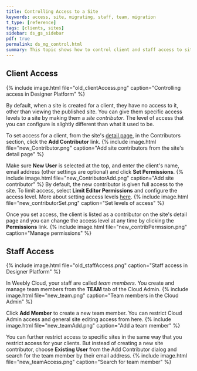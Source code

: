```yaml
---
title: Controlling Access to a Site
keywords: access, site, migrating, staff, team, migration
t_type: [reference]
tags: [clients, sites]
sidebar: ds_gs_sidebar 
pdf: true
permalink: ds_mg_control.html
summary: This topic shows how to control client and staff access to sites.
---
```

## Client Access
{% include image.html file="old_clientAccess.png" caption="Controlling access in Designer Platform" %}

By default, when a site is created for a client, they have no access to it, other than viewing the published site. You can give them specific access levels to a site by making them a *site contributor*. The level of access that you can configure is slightly different than what it used to be.

To set access for a client, from the site's [detail page](ds_mg_sites.html#site_detail), in the Contributors section, click the **Add Contributor** link. 
{% include image.html file="new_Contributor.png" caption="Add site contributors from the site's detail page" %}

Make sure **New User** is selected at the top, and enter the client's name, email address (other settings are optional) and click **Set Permissions**.
{% include image.html file="new_ContributorAdd.png" caption="Add site contributor" %}
By default, the new contributor is given full access to the site. To limit access, select **Limit Editor Permissions** and configure the access level. More about setting access levels [here](ds_gs_access_sites.html).
{% include image.html file="new_contributorSet.png" caption="Set levels of access" %}

Once you set access, the client is listed as a contributor on the site's detail page and you can change the access level at any time by clicking the **Permissions** link.
{% include image.html file="new_contribPermssion.png" caption="Manage permissions" %}

## Staff Access
{% include image.html file="old_staffAccess.png" caption="Staff access in Designer Platform" %}

In Weebly Cloud, your staff are called *team members*. You create and manage team members from the **TEAM** tab of the Cloud Admin.
{% include image.html file="new_team.png" caption="Team members in the Cloud Admin" %}

Click **Add Member** to create a new team member. You can restrict Cloud Admin access and general site editing access from here.
{% include image.html file="new_teamAdd.png" caption="Add a team member" %}

You can further restrict access to specific sites in the same way that you restrict access for your clients. But instead of creating a new site contributor, choose **Existing User** from the Add Contributor dialog and search for the team member by their email address.
{% include image.html file="new_teamAccess.png" caption="Search for team member" %}



